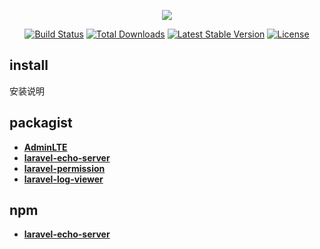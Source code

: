 <p align="center"><img src="https://laravel.com/assets/img/components/logo-laravel.svg"></p>

<p align="center">
<a href="https://travis-ci.org/laravel/framework"><img src="https://travis-ci.org/laravel/framework.svg" alt="Build Status"></a>
<a href="https://packagist.org/packages/laravel/framework"><img src="https://poser.pugx.org/laravel/framework/d/total.svg" alt="Total Downloads"></a>
<a href="https://packagist.org/packages/laravel/framework"><img src="https://poser.pugx.org/laravel/framework/v/stable.svg" alt="Latest Stable Version"></a>
<a href="https://packagist.org/packages/laravel/framework"><img src="https://poser.pugx.org/laravel/framework/license.svg" alt="License"></a>
</p>

## install

安装说明

## packagist

- **[AdminLTE](https://github.com/JeroenNoten/Laravel-AdminLTE#custom-menu-filters)**
- **[laravel-echo-server](https://github.com/tlaverdure/laravel-echo-server)**
- **[laravel-permission](https://github.com/spatie/laravel-permission)**
- **[laravel-log-viewer](https://packagist.org/packages/rap2hpoutre/laravel-log-viewer)**



## npm

- **[laravel-echo-server](https://vehikl.com/)**

